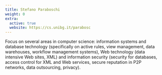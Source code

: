 ```yaml
---
title: Stefano Paraboschi
weight: 0
extra:
  active: true
  website: https://cs.unibg.it/parabosc
---
```


Focus on several areas in computer science: information systems and database
technology (specifically on active rules, view management, data warehouses,
workflow management systems), Web technology (data intensive Web sites, XML)
and information security (security for databases, access control for XML and Web
services, secure reputation in P2P networks, data outsourcing, privacy).